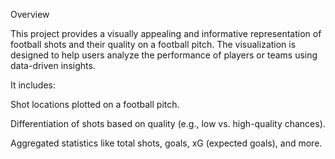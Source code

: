 Overview

This project provides a visually appealing and informative representation of football shots and their quality on a football pitch. The visualization is designed to help users analyze the performance of players or teams using data-driven insights. 

It includes:

Shot locations plotted on a football pitch.

Differentiation of shots based on quality (e.g., low vs. high-quality chances).

Aggregated statistics like total shots, goals, xG (expected goals), and more.
